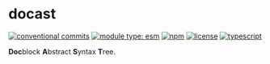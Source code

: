 # docast

[![conventional commits](https://img.shields.io/badge/conventional%20commits-1.0.0-yellow.svg)](https://conventionalcommits.org)
[![module type: esm](https://img.shields.io/badge/module%20type-esm-brightgreen)](https://github.com/voxpelli/badges-cjs-esm)
[![npm](https://img.shields.io/npm/v/@flex-development/docast.svg)](https://npmjs.com/package/@flex-development/docast)
[![license](https://img.shields.io/github/license/flex-development/docast.svg)](LICENSE.md)
[![typescript](https://badgen.net/badge/-/typescript?color=2a72bc&icon=typescript&label)](https://typescriptlang.org)

**Doc**block **A**bstract **S**yntax **T**ree.
